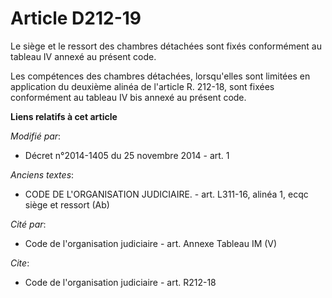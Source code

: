 # Article D212-19

Le siège et le ressort des chambres détachées sont fixés conformément au tableau IV annexé au présent code.

Les compétences des chambres détachées, lorsqu'elles sont limitées en application du deuxième alinéa de l'article R. 212-18,
sont fixées conformément au tableau IV bis annexé au présent code.

**Liens relatifs à cet article**

_Modifié par_:

  - Décret n°2014-1405 du 25 novembre 2014 - art. 1

_Anciens textes_:

  - CODE DE L'ORGANISATION JUDICIAIRE. - art. L311-16, alinéa 1, ecqc siège et ressort (Ab)

_Cité par_:

  - Code de l'organisation judiciaire - art. Annexe Tableau IM (V)

_Cite_:

  - Code de l'organisation judiciaire - art. R212-18
